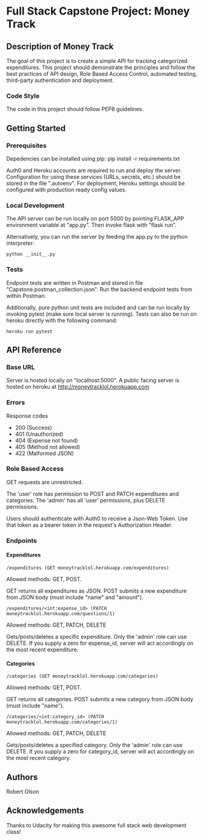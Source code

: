 # Full Stack Capstone Project: Money Track

## Description of Money Track

The goal of this project is to create a simple API for tracking categorized expenditures.  This project should demonstrate the principles and follow the best practices of API design, Role Based Access Control, automated testing, third-party authentication and deployment.

### Code Style

The code in this project should follow PEP8 guidelines.

## Getting Started

### Prerequisites

Depedencies can be installed using pip:
    pip install -r requirements.txt

Auth0 and Heroku accounts are required to run and deploy the server.  Configuration for using these services (URLs, secrets, etc.) should be stored in the file ".autoenv".  For deployment, Heroku settings should be configured with production ready config values.

### Local Development

The API server can be run locally on port 5000 by pointing FLASK_APP environment variable at "app.py".  Then invoke flask with "flask run".

Alternatively, you can run the server by feeding the app.py to the python interpreter:

    python __init__.py

### Tests

Endpoint tests are written in Postman and stored in file "Capstone.postman_collection.json".  Run the backend endpoint tests from within Postman.

Additionally, pure python unit tests are included and can be run locally by invoking pytest (make sure local server is running).  Tests can also be run on heroku directly with the following command:

    heroku run pytest

## API Reference

### Base URL

Server is hosted locally on "localhost:5000".  A public facing server is hosted on heroku at http://moneytracklol.herokuapp.com

### Errors

Response codes

  * 200 (Success)
  * 401 (Unauthorized)
  * 404 (Expense not found)
  * 405 (Method not allowed)
  * 422 (Malformed JSON)

### Role Based Access

  GET requests are unrestricted.

  The 'user' role has permission to POST and PATCH expenditures and categories.  The 'admin' has all 'user' permissions, plus DELETE permissions.

  Users should authenticate with Auth0 to receive a Json-Web Token.  Use that token as a bearer token in the request's Authorization Header.

### Endpoints

#### Expenditures

    /expenditures (GET moneytracklol.herokuapp.com/expenditures)

  Allowed methods: GET, POST.

  GET returns all expenditures as JSON.
  POST submits a new expenditure from JSON body (must include "name" and "amount").

    /expenditures/<int:expense_id> (PATCH moneytracklol.herokuapp.com/questions/1)

  Allowed methods: GET, PATCH, DELETE

  Gets/posts/deletes a specific expenditure.  Only the 'admin' role can use DELETE.  If you supply a zero for expense_id, server will act accordingly on the most recent expenditure.


#### Categories

    /categories (GET moneytracklol.herokuapp.com/categories)

  Allowed methods: GET, POST.

  GET returns all categories.
  POST submits a new category from JSON body (must include "name").

    /categories/<int:category_id> (PATCH moneytracklol.herokuapp.com/categories/1)

  Allowed methods: GET, PATCH, DELETE

  Gets/posts/deletes a specified category.  Only the 'admin' role can use DELETE.  If you supply a zero for category_id, server will act accordingly on the most recent category.

## Authors

Robert Olson

## Acknowledgements

Thanks to Udacity for making this awesome full stack web development class!
